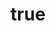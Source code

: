 ---
layout: hub-content
subject-line: Hub Content
preheader: Email Title
link: "#hub-overview-page"
cta-label: Discover More
terms-and-conditions: "Terms and conditions. Nullam id dolor id nibh ultricies vehicula ut id elit. Praesent commodo cursus magna, vel scelerisque nisl consectetur et. Maecenas sed diam eget risus varius blandit sit amet."

background:
  image: hub.jpg
  color: "#1a1b25"

title:
  alt: Long Campaign Headline
  image: hub.png
  max-width: 480

intro:
  bg-color:
    solid: "#090A1F"
    transparent: rgba(9,10,31,.66)
  content-rows:
    - content: Lorem ipsum dolor sit amet, consectetur adipisicing elit. Pariatur a quibusdam et unde, molestias similique perferendis neque impedit ab atque facere modi blanditiis debitis incidunt aliquid officiis doloremque perspiciatis eaque praesentium cupiditate quisquam reiciendis consequuntur rerum! Minus, cum possimus voluptatibus!
    - content: Lorem ipsum dolor sit amet, consectetur adipisicing elit. Voluptatem, harum vel! Obcaecati reprehenderit, maiores non officia, fuga consequatur dignissimos assumenda.

hub-content:
  space-between: 60

  content-list:

    - title: Content section
      content: Lorem ipsum dolor sit amet, consectetur adipisicing elit, sed do eiusmod tempor incididunt ut labore et dolore magna aliqua. Ut enim ad minim veniam, quis nostrud exercitation ullamco laboris nisi ut aliquip ex ea commodo consequat.
      image: section-lg.jpg
      link: "#link-for-specific-content"

    - title: Content section
      content: Lorem ipsum dolor sit amet, consectetur adipisicing elit, sed do eiusmod tempor incididunt ut labore et dolore magna aliqua. Ut enim ad minim veniam, quis nostrud exercitation ullamco laboris nisi ut aliquip ex ea commodo consequat.
      image: section-lg.jpg
      link: "#link-for-specific-content"

    - title: Content section
      content: Lorem ipsum dolor sit amet, consectetur adipisicing elit, sed do eiusmod tempor incididunt ut labore et dolore magna aliqua. Ut enim ad minim veniam, quis nostrud exercitation ullamco laboris nisi ut aliquip ex ea commodo consequat.
      image: section-lg.jpg
      link: "#link-for-specific-content"

    - title: Content section
      content: Lorem ipsum dolor sit amet, consectetur adipisicing elit, sed do eiusmod tempor incididunt ut labore et dolore magna aliqua. Ut enim ad minim veniam, quis nostrud exercitation ullamco laboris nisi ut aliquip ex ea commodo consequat.
      image: section-lg.jpg
      link: "#link-for-specific-content"

---
